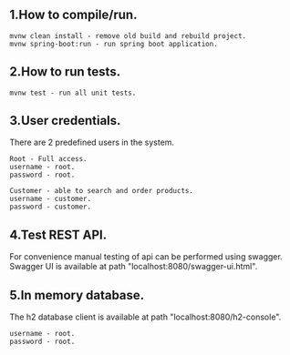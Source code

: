 ## 1.How to compile/run.

    mvnw clean install - remove old build and rebuild project.
    mvnw spring-boot:run - run spring boot application.

## 2.How to run tests.

    mvnw test - run all unit tests.

## 3.User credentials.
There are 2 predefined users in the system.

    Root - Full access.
    username - root.
    password - root.

    Customer - able to search and order products.
    username - customer.
    password - customer.

## 4.Test REST API.
For convenience manual testing of api can be performed using swagger. Swagger UI is available at path "localhost:8080/swagger-ui.html".

## 5.In memory database.
The h2 database client is available at path "localhost:8080/h2-console".

    username - root.
    password - root.
